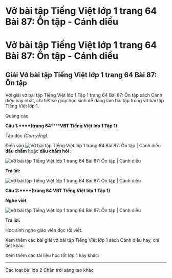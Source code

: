 # Vở bài tập Tiếng Việt lớp 1 trang 64 Bài 87: Ôn tập - Cánh diều

# Vở bài tập Tiếng Việt lớp 1 trang 64 Bài 87: Ôn tập - Cánh diều

## Giải Vở bài tập Tiếng Việt lớp 1 trang 64 Bài 87: Ôn tập

Với giải vở bài tập Tiếng Việt lớp 1 Tập 1 trang 64 Bài 87: Ôn tập sách Cánh diều hay nhất, chi tiết sẽ giúp học sinh dễ dàng làm bài tập trong vở bài tập Tiếng Việt lớp 1.

Quảng cáo

**Câu 1:****(trang 64********VBT Tiếng Việt lớp 1 Tập 1)**

Tập đọc _(Con yểng)_

Điền vào ![Vở bài tập Tiếng Việt lớp 1 trang 64 Bài 87: Ôn tập | Cánh diều](https://www.vietjack.com/vbt-tieng-viet-1-cd/images/bai-87-on-tap-87636.png) **dấu chấm** hoặc **dấu chấm hỏi** :

![Vở bài tập Tiếng Việt lớp 1 trang 64 Bài 87: Ôn tập | Cánh diều](https://www.vietjack.com/vbt-tieng-viet-1-cd/images/bai-87-on-tap-87633.png)

**Trả lời:**

![Vở bài tập Tiếng Việt lớp 1 trang 64 Bài 87: Ôn tập | Cánh diều](https://www.vietjack.com/vbt-tieng-viet-1-cd/images/bai-87-on-tap-87637.png)

**Câu 2:****(trang 64 VBT Tiếng Việt lớp 1 Tập 1)**

**Nghe viết**

![Vở bài tập Tiếng Việt lớp 1 trang 64 Bài 87: Ôn tập | Cánh diều](https://www.vietjack.com/vbt-tieng-viet-1-cd/images/bai-87-on-tap-87635.png)

**Trả lời:**

Học sinh nghe giáo viên đọc rồi viết. 

Xem thêm các bài giải vở bài tập Tiếng Việt lớp 1 sách Cánh diều hay, chi tiết khác:

Xem thêm các tài liệu học tốt lớp 1 hay khác:

* * *

Các loạt bài lớp 2 Chân trời sáng tạo khác
